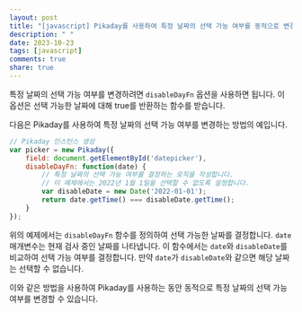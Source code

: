 ```yaml
---
layout: post
title: "[javascript] Pikaday를 사용하여 특정 날짜의 선택 가능 여부를 동적으로 변경할 수 있나요?"
description: " "
date: 2023-10-23
tags: [javascript]
comments: true
share: true
---
```


특정 날짜의 선택 가능 여부를 변경하려면 `disableDayFn` 옵션을 사용하면 됩니다. 이 옵션은 선택 가능한 날짜에 대해 true를 반환하는 함수를 받습니다. 

다음은 Pikaday를 사용하여 특정 날짜의 선택 가능 여부를 변경하는 방법의 예입니다.

```javascript
// Pikaday 인스턴스 생성
var picker = new Pikaday({
    field: document.getElementById('datepicker'),
    disableDayFn: function(date) {
        // 특정 날짜의 선택 가능 여부를 결정하는 로직을 작성합니다.
        // 이 예제에서는 2022년 1월 1일을 선택할 수 없도록 설정합니다.
        var disableDate = new Date('2022-01-01');
        return date.getTime() === disableDate.getTime();
    }
});
```

위의 예제에서는 `disableDayFn` 함수를 정의하여 선택 가능한 날짜를 결정합니다. `date` 매개변수는 현재 검사 중인 날짜를 나타냅니다. 이 함수에서는 `date`와 `disableDate`를 비교하여 선택 가능 여부를 결정합니다. 만약 `date`가 `disableDate`와 같으면 해당 날짜는 선택할 수 없습니다.

이와 같은 방법을 사용하여 Pikaday를 사용하는 동안 동적으로 특정 날짜의 선택 가능 여부를 변경할 수 있습니다.